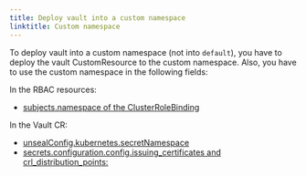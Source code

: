 ```yaml
---
title: Deploy vault into a custom namespace
linktitle: Custom namespace
---
```


To deploy vault into a custom namespace (not into `default`), you have to deploy the vault CustomResource to the custom namespace. Also, you have to use the custom namespace in the following fields:

In the RBAC resources:

- [subjects.namespace of the ClusterRoleBinding](https://github.com/bank-vaults/vault-operator/blob/main/deploy/default/rbac.yaml#L49)

In the Vault CR:

- [unsealConfig.kubernetes.secretNamespace](https://github.com/bank-vaults/vault-operator/blob/main/deploy/examples/cr.yaml#L101)
- [secrets.configuration.config.issuing_certificates and crl_distribution_points:](https://github.com/bank-vaults/vault-operator/blob/main/deploy/examples/cr.yaml#L194-L195)
